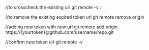 //to crosscheck the existing url
git remote -v : 

//to remove the existing expired token url
git remote remove origin 

//adding new token with new url
git remote add origin https://{yourtoken}@github.com/username/repo.git 

//confirm new token url
git remote -v